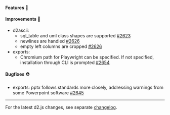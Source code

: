 #### Features 🚀

#### Improvements 🧹

- d2ascii:
  - sql_table and uml class shapes are supported [#2623](https://github.com/terrastruct/d2/pull/2623)
  - newlines are handled [#2626](https://github.com/terrastruct/d2/pull/2626)
  - empty left columns are cropped [#2626](https://github.com/terrastruct/d2/pull/2626)
- exports:
  - Chromium path for Playwright can be specified. If not specified, installation through CLI is prompted [#2654](https://github.com/terrastruct/d2/pull/2654)

#### Bugfixes ⛑️

- exports: pptx follows standards more closely, addressing warnings from some Powerpoint software [#2645](https://github.com/terrastruct/d2/pull/2645)

---

For the latest d2.js changes, see separate [changelog](https://github.com/terrastruct/d2/blob/master/d2js/js/CHANGELOG.md).
